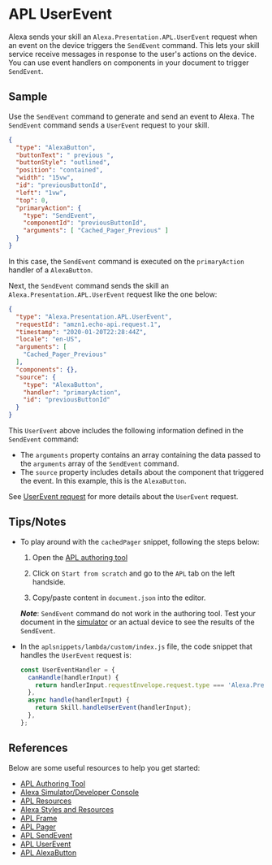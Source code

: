 # APL UserEvent
Alexa sends your skill an `Alexa.Presentation.APL.UserEvent` request when an event on the device triggers the `SendEvent` command. This lets your skill service receive messages in response to the user's actions on the device. You can use event handlers on components in your document to trigger `SendEvent`.

## Sample
Use the `SendEvent` command to generate and send an event to Alexa. The `SendEvent` command sends a `UserEvent` request to your skill.

```JSON
{
  "type": "AlexaButton",
  "buttonText": " previous ",
  "buttonStyle": "outlined",
  "position": "contained",
  "width": "15vw",
  "id": "previousButtonId",
  "left": "1vw",
  "top": 0,
  "primaryAction": {
    "type": "SendEvent",
    "componentId": "previousButtonId",
    "arguments": [ "Cached_Pager_Previous" ]
  }
}

```

In this case, the `SendEvent` command is executed on the `primaryAction` handler of a `AlexaButton`.

Next, the `SendEvent` command sends the skill an `Alexa.Presentation.APL.UserEvent` request like the one below:

```JSON
{
  "type": "Alexa.Presentation.APL.UserEvent",
  "requestId": "amzn1.echo-api.request.1",
  "timestamp": "2020-01-20T22:28:44Z",
  "locale": "en-US",
  "arguments": [
    "Cached_Pager_Previous"
  ],
  "components": {},
  "source": {
    "type": "AlexaButton",
    "handler": "primaryAction",
    "id": "previousButtonId"
  }
}
```

This `UserEvent` above includes the following information defined in the `SendEvent` command:

- The `arguments` property contains an array containing the data passed to the `arguments` array of the `SendEvent` command.
- The `source` property includes details about the component that triggered the event. In this example, this is the `AlexaButton`.

See [UserEvent request](https://developer.amazon.com/en-US/docs/alexa/alexa-presentation-language/apl-interface.html#userevent-request) for more details about the `UserEvent` request.



## Tips/Notes

- To play around with the `cachedPager` snippet, following the steps below:

    1. Open the [APL authoring tool](https://developer.amazon.com/alexa/console/ask/displays)

    1. Click on `Start from scratch` and go to the `APL` tab on the left handside.

    1. Copy/paste content in `document.json` into the editor.

    ***Note***: `SendEvent` command do not work in the authoring tool. Test your document in the [simulator](https://developer.amazon.com/en-US/docs/alexa/devconsole/test-your-skill.html#test-simulator) or an actual device to see the results of the `SendEvent`.

- In the `aplsnippets/lambda/custom/index.js` file, the code snippet that handles the `UserEvent` request is:

  ```JAVASCRIPT
  const UserEventHandler = {
    canHandle(handlerInput) {
      return handlerInput.requestEnvelope.request.type === 'Alexa.Presentation.APL.UserEvent';
    },
    async handle(handlerInput) {
      return Skill.handleUserEvent(handlerInput);
    },
  };
  ```

## References
Below are some useful resources to help you get started:

- [APL Authoring Tool](https://developer.amazon.com/en-US/docs/alexa/alexa-presentation-language/apl-authoring-tool.html)
- [Alexa Simulator/Developer Console](https://developer.amazon.com/en-US/docs/alexa/devconsole/test-your-skill.html#test-simulator)
- [APL Resources](https://developer.amazon.com/en-US/docs/alexa/alexa-presentation-language/apl-resources.html)
- [Alexa Styles and Resources](https://developer.amazon.com/en-US/docs/alexa/alexa-presentation-language/apl-alexa-styles-package.html)
- [APL Frame](https://developer.amazon.com/en-US/docs/alexa/alexa-presentation-language/apl-frame.html)
- [APL Pager](https://developer.amazon.com/en-US/docs/alexa/alexa-presentation-language/apl-pager.html)
- [APL SendEvent](https://developer.amazon.com/en-US/docs/alexa/alexa-presentation-language/apl-standard-commands.html#sendevent-command)
- [APL UserEvent](https://developer.amazon.com/en-US/docs/alexa/alexa-presentation-language/apl-interface.html#userevent-request)
- [APL AlexaButton](https://developer.amazon.com/en-US/docs/alexa/alexa-presentation-language/apl-alexa-button-layout.html)